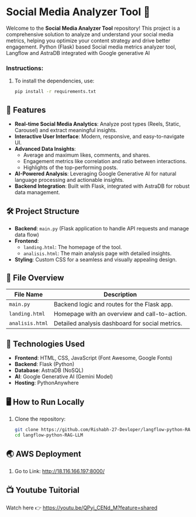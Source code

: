 # Social Media Analyzer Tool 🌟

Welcome to the **Social Media Analyzer Tool** repository! This project is a comprehensive solution to analyze and understand your social media metrics, helping you optimize your content strategy and drive better engagement. Python (Flask) based Social media metrics analyzer tool, Langflow and AstraDB integrated with Google generative AI

### Instructions:
1. To install the dependencies, use:
   ```bash
   pip install -r requirements.txt
   ```

## 🚀 Features

- **Real-time Social Media Analytics**: Analyze post types (Reels, Static, Carousel) and extract meaningful insights.
- **Interactive User Interface**: Modern, responsive, and easy-to-navigate UI.
- **Advanced Data Insights**:
  - Average and maximum likes, comments, and shares.
  - Engagement metrics like correlation and ratio between interactions.
  - Highlights of the top-performing posts.
- **AI-Powered Analysis**: Leveraging Google Generative AI for natural language processing and actionable insights.
- **Backend Integration**: Built with Flask, integrated with AstraDB for robust data management.

## 🛠️ Project Structure

- **Backend**: `main.py` (Flask application to handle API requests and manage data flow)
- **Frontend**: 
  - `landing.html`: The homepage of the tool.
  - `analisis.html`: The main analysis page with detailed insights.
- **Styling**: Custom CSS for a seamless and visually appealing design.

## 📂 File Overview

| File Name        | Description                                      |
|-------------------|--------------------------------------------------|
| `main.py`         | Backend logic and routes for the Flask app.      |
| `landing.html`    | Homepage with an overview and call-to-action.    |
| `analisis.html`   | Detailed analysis dashboard for social metrics.  |

## 🔧 Technologies Used

- **Frontend**: HTML, CSS, JavaScript (Font Awesome, Google Fonts)
- **Backend**: Flask (Python)
- **Database**: AstraDB (NoSQL)
- **AI**: Google Generative AI (Gemini Model)
- **Hosting**: PythonAnywhere

## 🖥️ How to Run Locally

1. Clone the repository:
   ```bash
   git clone https://github.com/Rishabh-27-Devloper/langflow-python-RAG-LLM.git
   cd langflow-python-RAG-LLM
   ```
## 🌏 AWS Deployment

1. Go to Link:
   http://18.116.166.197:8000/

## 📺 Youtube Tuitorial

Watch here 👉 https://youtu.be/QPyi_CENd_M?feature=shared
